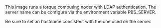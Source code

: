 This image runs a torque computing noder with LDAP authentication.
The server name can be configure via the environment variable PBS_SERVER.

Be sure to set an hostname consistent with the one used on the server.

